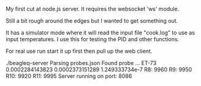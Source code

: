 My first cut at node.js server. It requires the websocket 'ws' module.

Still a bit rough around the edges but I wanted to get something out.

It has a simulator mode where it will read the input file "cook.log" to use as input
temperatures. I use this for testing the PID and other functions.

For real use run start it up first then pull up the web client.

./beagleq-server
Parsing probes.json
Found probe ... ET-73
0.0002284143823
0.0002373151289
1.249333734e-7
R8: 9960
R9: 9950
R10: 9920
R11: 9995
Server running on port: 8086

<now start client in web browser>


